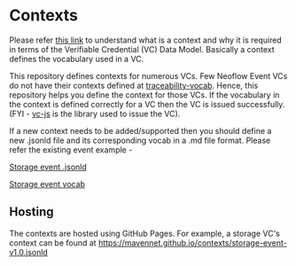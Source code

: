 # Contexts

Please refer [this link](https://www.w3.org/TR/vc-data-model/#contexts) to understand what is a context and why it is required in terms of the Verifiable Credential (VC) Data Model. Basically a context defines the vocabulary used in a VC.

This repository defines contexts for numerous VCs. Few Neoflow Event VCs do not have their contexts defined at [traceability-vocab](https://github.com/w3c-ccg/traceability-vocab). Hence, this repository helps you define the context for those VCs. If the vocabulary in the context is defined correctly for a VC then the VC is issued successfully. (FYI - [vc-js](https://github.com/digitalbazaar/vc-js) is the library used to issue the VC).

If a new context needs to be added/supported then you should define a new .jsonld file and its corresponding vocab in a .md file format. Please refer the existing event example - 

[Storage event .jsonld](https://github.com/Mavennet/contexts/blob/master/storage-event-v1.0.jsonld)

[Storage event vocab](https://github.com/Mavennet/contexts/blob/master/storage-event-vocab.md)


## Hosting

The contexts are hosted using GitHub Pages. For example, a storage VC's context can be found at https://mavennet.github.io/contexts/storage-event-v1.0.jsonld
